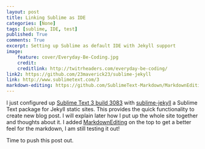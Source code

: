 ```yaml
---
layout: post
title: Linking Sublime as IDE
categories: [None]
tags: [sublime, IDE, test]
published: True
comments: True
excerpt: Setting up Sublime as default IDE with Jekyll support
image: 
    feature: cover/Everyday-Be-Coding.jpg
    credit:
    creditlink: http://twitrheaders.com/everyday-be-coding/
link2: https://github.com/23maverick23/sublime-jekyll
link: http://www.sublimetext.com/3
markdown-editing: https://github.com/SublimeText-Markdown/MarkdownEditing
---
```


I just configured up [Sublime Text 3 build 3083](link) with [sublime-jekyll](https://github.com/23maverick23/sublime-jekyll) a Sublime Text package for Jekyll static sites. This provides the quick functionality to create new blog post. I will explain later how I put up the whole site together and thoughts about it.
I added [MarkdownEditing](markdown-editing) on the top to get a better feel for the markdown, I am still testing it out!


Time to push this post out.